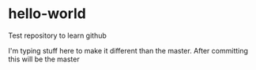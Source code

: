 # hello-world
Test repository to learn github

I'm typing stuff here to make it different than the master. After committing this will be the master
